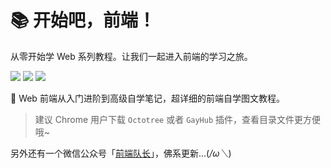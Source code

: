 # 📚 开始吧，前端！

从零开始学 Web 系列教程。让我们一起进入前端的学习之旅。

![](https://img.shields.io/badge/stars-129-blue.svg)
![](https://img.shields.io/badge/forks-47-blue.svg)
![](https://img.shields.io/badge/licence-MIT-success.svg)


🎨 Web 前端从入门进阶到高级自学笔记，超详细的前端自学图文教程。

> 建议 Chrome 用户下载 `Octotree` 或者 `GayHub` 插件，查看目录文件更方便哦~

另外还有一个微信公众号「[前端队长](https://github.com/Daotin/pic/raw/master/wx.jpg)」，佛系更新...(*/ω＼*)


